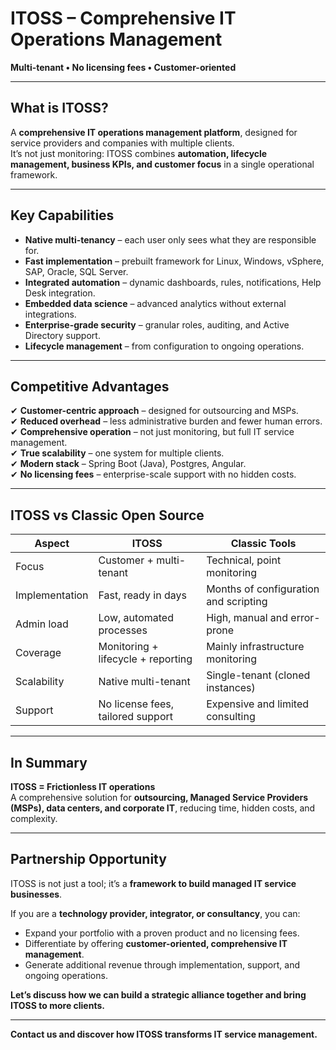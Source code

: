 # ITOSS – Comprehensive IT Operations Management  

**Multi-tenant • No licensing fees • Customer-oriented**

---

## What is ITOSS?  
A **comprehensive IT operations management platform**, designed for service providers and companies with multiple clients.  
It’s not just monitoring: ITOSS combines **automation, lifecycle management, business KPIs, and customer focus** in a single operational framework.  

---

## Key Capabilities  
- **Native multi-tenancy** – each user only sees what they are responsible for.  
- **Fast implementation** – prebuilt framework for Linux, Windows, vSphere, SAP, Oracle, SQL Server.  
- **Integrated automation** – dynamic dashboards, rules, notifications, Help Desk integration.  
- **Embedded data science** – advanced analytics without external integrations.  
- **Enterprise-grade security** – granular roles, auditing, and Active Directory support.  
- **Lifecycle management** – from configuration to ongoing operations.  

---

## Competitive Advantages  
✔ **Customer-centric approach** – designed for outsourcing and MSPs.  
✔ **Reduced overhead** – less administrative burden and fewer human errors.  
✔ **Comprehensive operation** – not just monitoring, but full IT service management.  
✔ **True scalability** – one system for multiple clients.  
✔ **Modern stack** – Spring Boot (Java), Postgres, Angular.  
✔ **No licensing fees** – enterprise-scale support with no hidden costs.  

---

## ITOSS vs Classic Open Source  

| Aspect | **ITOSS** | Classic Tools |
|--------|-----------|---------------|
| Focus | Customer + multi-tenant | Technical, point monitoring |
| Implementation | Fast, ready in days | Months of configuration and scripting |
| Admin load | Low, automated processes | High, manual and error-prone |
| Coverage | Monitoring + lifecycle + reporting | Mainly infrastructure monitoring |
| Scalability | Native multi-tenant | Single-tenant (cloned instances) |
| Support | No license fees, tailored support | Expensive and limited consulting |

---

## In Summary  
**ITOSS = Frictionless IT operations**  
A comprehensive solution for **outsourcing, Managed Service Providers (MSPs), data centers, and corporate IT**, reducing time, hidden costs, and complexity.  

---

## Partnership Opportunity  

ITOSS is not just a tool; it’s a **framework to build managed IT service businesses**.  

If you are a **technology provider, integrator, or consultancy**, you can:  

- Expand your portfolio with a proven product and no licensing fees.  
- Differentiate by offering **customer-oriented, comprehensive IT management**.  
- Generate additional revenue through implementation, support, and ongoing operations.  

**Let’s discuss how we can build a strategic alliance together and bring ITOSS to more clients.**  

---

**Contact us and discover how ITOSS transforms IT service management.**  
